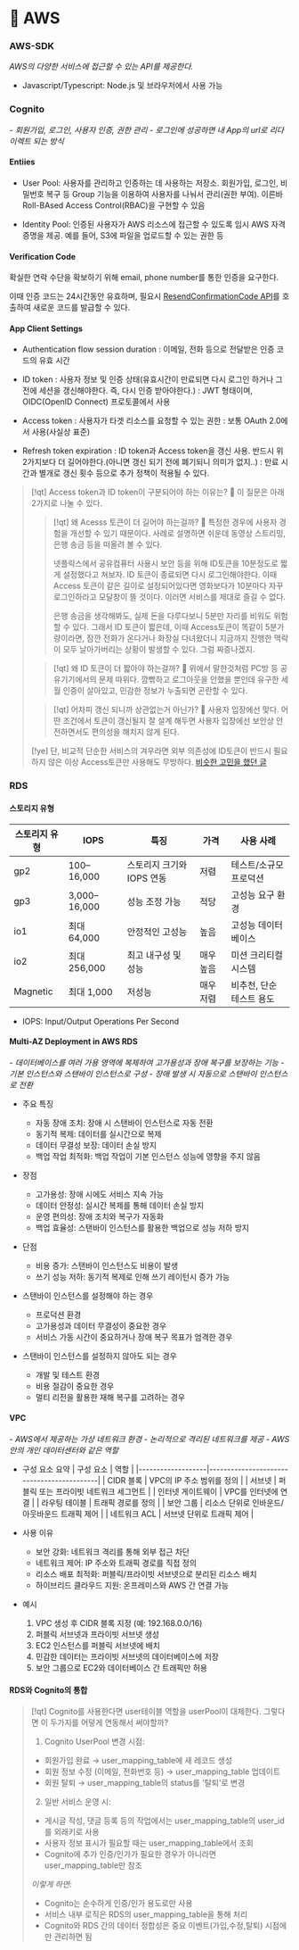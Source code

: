 # 󰏢 AWS


### AWS-SDK

_AWS의 다양한 서비스에 접근할 수 있는 API를 제공한다._

- Javascript/Typescript: Node.js 및 브라우저에서 사용 가능



### Cognito

_- 회원가입, 로그인, 사용자 인증, 권한 관리_
_- 로그인에 성공하면 내 App의 url로 리다이렉트 되는 방식_


#### Entiies

- User Pool:
  사용자를 관리하고 인증하는 데 사용하는 저장소. 회원가입, 로그인, 비밀번호 복구 등
  Group 기능을 이용하여 사용자를 나눠서 관리(권한 부여). 이른바 Roll-BAsed Access Control(RBAC)을 구현할 수 있음

- Identity Pool:
  인증된 사용자가 AWS 리소스에 접근할 수 있도록 임시 AWS 자격 증명을 제공. 예를 들어, S3에 파일을 업로드할 수 있는 권한 등

#### Verification Code

확실한 연락 수단을 확보하기 위해 email, phone number를 통한 인증을 요구한다.

이때 인증 코드는 24시간동안 유효하며, 필요시 [ResendConfirmationCode API](https://docs.aws.amazon.com/cognito-user-identity-pools/latest/APIReference/API_ResendConfirmationCode.html)를 호출하여 새로운 코드를 발급할 수 있다.

#### App Client Settings


- Authentication flow session duration
  : 이메일, 전화 등으로 전달받은 인증 코드의 유효 시간

- ID token
  : 사용자 정보 및 인증 상태(유효시간이 만료되면 다시 로그인 하거나 그 전에 세션을 갱신해야한다. 즉, 다시 인증 받아야한다.)
  : JWT 형태이며, OIDC(OpenID Connect) 프로토콜에서 사용

- Access token
  : 사용자가 타겟 리소스를 요청할 수 있는 권한
  : 보통 OAuth 2.0에서 사용(사실상 표준)

- Refresh token expiration
  : ID token과 Access token을 갱신 사용. 반드시 위 2가지보다 더 길어야한다.(아니면 갱신 되기 전에 폐기되니 의미가 없지..)
  : 만료 시간과 별개로 갱신 횟수 등으로 추가 정책이 적용될 수 있다.


> [!qt] Access token과 ID token이 구분되어야 하는 이유는?
>   󱞪 이 질문은 아래 2가지로 나눌 수 있다.
>
>
>  > [!qt] 왜 Acesss 토큰이 더 길어야 하는걸까?
>  >   󱞪 특정한 경우에 사용자 경험을 개선할 수 있기 때문이다. 사례로 설명하면 쉬운데 동영상 스트리밍, 은행 송금 등을 떠올려 볼 수 있다.
>  >
>  >   넷플릭스에서 공유컴퓨터 사용시 보안 등을 위해 ID토큰을 10분정도로 짧게 설정했다고 쳐보자. ID 토큰이 종료되면 다시 로그인해야한다. 이때 Access 토큰이 같은 길이로 설정되어있다면 영화보다가 10분마다 자꾸 로그인하라고 모달창이 뜰 것이다. 이러면 서비스를 제대로 즐길 수 없다.
>  >
>  >   은행 송금을 생각해봐도, 실제 돈을 다루다보니 5분만 자리를 비워도 위험할 수 있다. 그래서 ID 토큰이 짧은데, 이때 Access토큰이 똑같이 5분가량이라면, 잠깐 전화가 온다거나 화장실 다녀왔더니 지금까지 진행한 맥락이 모두 날아가버리는 상황이 발생할 수 있다. 그럼 짜증나겠지.
>
>
>  > [!qt] 왜 ID 토큰이 더 짧아야 하는걸까?
>  >   󱞪 위에서 말한것처럼 PC방 등 공유기기에서의 문제 따위다. 깜빢하고 로그아웃을 안했을 뿐인데 유구한 세월 인증이 살아있고, 민감한 정보가 누출되면 곤란할 수 있다.
>
>
>  > [!qt] 어차피 갱신 되니까 상관없는거 아닌가?
>  >   󱞪 사용자 입장에선 맞다. 어떤 조건에서 토큰이 갱신될지 잘 설계 해두면 사용자 입장에선 보안상 안전하면서도 편의성을 해치지 않게 된다.
>
>
> [!ye] 단, 비교적 단순한 서비스의 겨우라면 외부 의존성에 ID토큰이 반드시 필요하지 않은 이상 Access토큰만 사용해도 무방하다.
> [비슷한 고민을 했던 글](https://www.reddit.com/r/aws/comments/13pod67/api_gateway_and_cognito_using_the_id_token_for/)



### RDS


#### 스토리지 유형

| 스토리지 유형 | IOPS         | 특징                      | 가격      | 사용 사례                |
|---------------|--------------|---------------------------|-----------|--------------------------|
| gp2           | 100–16,000   | 스토리지 크기와 IOPS 연동 | 저렴      | 테스트/소규모 프로덕션   |
| gp3           | 3,000–16,000 | 성능 조정 가능            | 적당      | 고성능 요구 환경         |
| io1           | 최대 64,000  | 안정적인 고성능           | 높음      | 고성능 데이터베이스      |
| io2           | 최대 256,000 | 최고 내구성 및 성능       | 매우 높음 | 미션 크리티컬 시스템     |
| Magnetic      | 최대 1,000   | 저성능                    | 매우 저렴 | 비추천, 단순 테스트 용도 |
  - IOPS: Input/Output Operations Per Second


#### Multi-AZ Deployment in AWS RDS

_- 데이터베이스를 여러 가용 영역에 복제하여 고가용성과 장애 복구를 보장하는 기능_
_- 기본 인스턴스와 스탠바이 인스턴스로 구성_
_- 장애 발생 시 자동으로 스탠바이 인스턴스로 전환_

- 주요 특징
  - 자동 장애 조치: 장애 시 스탠바이 인스턴스로 자동 전환
  - 동기적 복제: 데이터를 실시간으로 복제
  - 데이터 무결성 보장: 데이터 손실 방지
  - 백업 작업 최적화: 백업 작업이 기본 인스턴스 성능에 영향을 주지 않음

- 장점
  - 고가용성: 장애 시에도 서비스 지속 가능
  - 데이터 안정성: 실시간 복제를 통해 데이터 손실 방지
  - 운영 편의성: 장애 조치와 복구가 자동화
  - 백업 효율성: 스탠바이 인스턴스를 활용한 백업으로 성능 저하 방지

- 단점
  - 비용 증가: 스탠바이 인스턴스도 비용이 발생
  - 쓰기 성능 저하: 동기적 복제로 인해 쓰기 레이턴시 증가 가능

- 스탠바이 인스턴스를 설정해야 하는 경우
  - 프로덕션 환경
  - 고가용성과 데이터 무결성이 중요한 경우
  - 서비스 가동 시간이 중요하거나 장애 복구 목표가 엄격한 경우

- 스탠바이 인스턴스를 설정하지 않아도 되는 경우
  - 개발 및 테스트 환경
  - 비용 절감이 중요한 경우
  - 멀티 리전을 활용한 재해 복구를 고려하는 경우


#### VPC

_- AWS에서 제공하는 가상 네트워크 환경_
_- 논리적으로 격리된 네트워크를 제공_
_- AWS 안의 개인 데이터센터와 같은 역할_

- 구성 요소 요약
  | 구성 요소          | 역할                                        |
  |-------------------|-------------------------------------------|
  | CIDR 블록         | VPC의 IP 주소 범위를 정의                   |
  | 서브넷            | 퍼블릭 또는 프라이빗 네트워크 세그먼트        |
  | 인터넷 게이트웨이   | VPC를 인터넷에 연결                        |
  | 라우팅 테이블      | 트래픽 경로를 정의                         |
  | 보안 그룹          | 리소스 단위로 인바운드/아웃바운드 트래픽 제어 |
  | 네트워크 ACL       | 서브넷 단위로 트래픽 제어                   |

- 사용 이유
  - 보안 강화: 네트워크 격리를 통해 외부 접근 차단
  - 네트워크 제어: IP 주소와 트래픽 경로를 직접 정의
  - 리소스 배포 최적화: 퍼블릭/프라이빗 서브넷으로 분리된 리소스 배치
  - 하이브리드 클라우드 지원: 온프레미스와 AWS 간 연결 가능

- 예시
  1. VPC 생성 후 CIDR 블록 지정 (예: 192.168.0.0/16)
  2. 퍼블릭 서브넷과 프라이빗 서브넷 생성
  3. EC2 인스턴스를 퍼블릭 서브넷에 배치
  4. 민감한 데이터는 프라이빗 서브넷의 데이터베이스에 저장
  5. 보안 그룹으로 EC2와 데이터베이스 간 트래픽만 허용


#### RDS와 Cognito의 통합

> [!qt] Cognito를 사용한다면 user테이블 역할을 userPool이 대체한다. 그렇다면 이 두가지를 어덯게 연동해서 써야할까?
>
>
> 1. Cognito UserPool 변경 시점:
>
>   - 회원가입 완료 → user_mapping_table에 새 레코드 생성
>   - 회원 정보 수정 (이메일, 전화번호 등) → user_mapping_table 업데이트
>   - 회원 탈퇴 → user_mapping_table의 status를 '탈퇴'로 변경
>
> 2. 일반 서비스 운영 시:
>
>   - 게시글 작성, 댓글 등록 등의 작업에서는 user_mapping_table의 user_id를 외래키로 사용
>   - 사용자 정보 표시가 필요할 때는 user_mapping_table에서 조회
>   - Cognito에 추가 인증/인가가 필요한 경우가 아니라면 user_mapping_table만 참조
>
> _이렇게 하면:_
>
>   - Cognito는 순수하게 인증/인가 용도로만 사용
>   - 서비스 내부 로직은 RDS의 user_mapping_table을 통해 처리
>   - Cognito와 RDS 간의 데이터 정합성은 중요 이벤트(가입,수정,탈퇴) 시점에만 관리하면 됨
